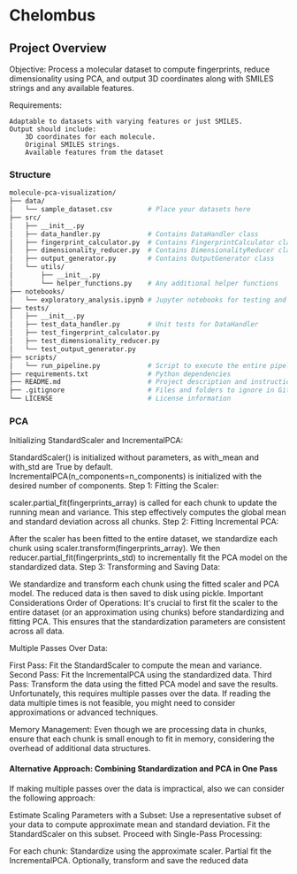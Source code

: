 # Chelombus

## Project Overview
Objective: Process a molecular dataset to compute fingerprints, reduce dimensionality using PCA, and output 3D coordinates along with SMILES strings and any available features.

Requirements:

    Adaptable to datasets with varying features or just SMILES.
    Output should include:
        3D coordinates for each molecule.
        Original SMILES strings.
        Available features from the dataset



### Structure

```bash
molecule-pca-visualization/
├── data/
│   └── sample_dataset.csv         # Place your datasets here
├── src/
│   ├── __init__.py
│   ├── data_handler.py            # Contains DataHandler class
│   ├── fingerprint_calculator.py  # Contains FingerprintCalculator class
│   ├── dimensionality_reducer.py  # Contains DimensionalityReducer class
│   ├── output_generator.py        # Contains OutputGenerator class
│   └── utils/
│       ├── __init__.py
│       └── helper_functions.py    # Any additional helper functions
├── notebooks/
│   └── exploratory_analysis.ipynb # Jupyter notebooks for testing and analysis
├── tests/
│   ├── __init__.py
│   ├── test_data_handler.py       # Unit tests for DataHandler
│   ├── test_fingerprint_calculator.py
│   ├── test_dimensionality_reducer.py
│   └── test_output_generator.py
├── scripts/
│   └── run_pipeline.py            # Script to execute the entire pipeline
├── requirements.txt               # Python dependencies
├── README.md                      # Project description and instructions
├── .gitignore                     # Files and folders to ignore in Git
└── LICENSE                        # License information
```


### PCA 

Initializing StandardScaler and IncrementalPCA:

StandardScaler() is initialized without parameters, as with_mean and with_std are True by default.
IncrementalPCA(n_components=n_components) is initialized with the desired number of components.
Step 1: Fitting the Scaler:

scaler.partial_fit(fingerprints_array) is called for each chunk to update the running mean and variance.
This step effectively computes the global mean and standard deviation across all chunks.
Step 2: Fitting Incremental PCA:

After the scaler has been fitted to the entire dataset, we standardize each chunk using scaler.transform(fingerprints_array).
We then reducer.partial_fit(fingerprints_std) to incrementally fit the PCA model on the standardized data.
Step 3: Transforming and Saving Data:

We standardize and transform each chunk using the fitted scaler and PCA model.
The reduced data is then saved to disk using pickle.
Important Considerations
Order of Operations: It's crucial to first fit the scaler to the entire dataset (or an approximation using chunks) before standardizing and fitting PCA. This ensures that the standardization parameters are consistent across all data.

Multiple Passes Over Data:

First Pass: Fit the StandardScaler to compute the mean and variance.
Second Pass: Fit the IncrementalPCA using the standardized data.
Third Pass: Transform the data using the fitted PCA model and save the results.
Unfortunately, this requires multiple passes over the data. If reading the data multiple times is not feasible, you might need to consider approximations or advanced techniques.

Memory Management: Even though we are processing data in chunks, ensure that each chunk is small enough to fit in memory, considering the overhead of additional data structures.

#### Alternative Approach: Combining Standardization and PCA in One Pass
If making multiple passes over the data is impractical, also we can consider the following approach:

Estimate Scaling Parameters with a Subset:
    Use a representative subset of your data to compute approximate mean and standard deviation.
    Fit the StandardScaler on this subset.
    Proceed with Single-Pass Processing:

For each chunk:
Standardize using the approximate scaler.
Partial fit the IncrementalPCA.
Optionally, transform and save the reduced data